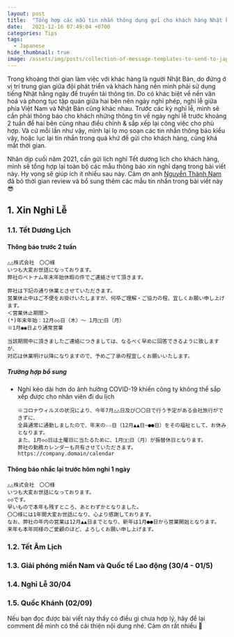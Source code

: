 ```yaml
---
layout: post
title:  "Tổng hợp các mẫu tin nhắn thông dụng gửi cho khách hàng Nhật khi cần thiết"
date:   2021-12-16 07:49:04 +0700
categories: Tips
tags:
  - Japanese
hide_thumbnail: true
image: /assets/img/posts/collection-of-message-templates-to-send-to-japanese-clients-when-necessary/thumbnail.png
---
```


Trong khoảng thời gian làm việc với khác hàng là người Nhật Bản, do đứng ở vị trí trung gian giữa đội phát triển và khách hàng nên mình phải sử dụng tiếng Nhật hằng ngày để truyền tải thông tin. Do có khác biệt về nền văn hoá và phong tục tập quán giữa hai bên nên ngày nghỉ phép, nghỉ lễ giữa phía Việt Nam và Nhật Bản cũng khác nhau. Trước các kỳ nghỉ lễ, mình sẽ cần phải thông báo cho khách những thông tin về ngày nghỉ lễ trước khoảng 2 tuần để hai bên cũng nhau điều chỉnh & sắp xếp lại công việc cho phù hợp. Và cứ mỗi lần như vậy, mình lại lọ mọ soạn các tin nhắn thông báo kiểu vậy, hoặc lục lại tin nhắn trong quá khứ để gửi cho khách hàng, cũng khá mất thời gian.

Nhân dịp cuối năm 2021, cần gửi lịch nghỉ Tết dương lịch cho khách hàng, mình sẽ tổng hợp lại toàn bộ các mẫu thông báo xin nghỉ dạng trong bài viết này. Hy vọng sẽ giúp ích ít nhiều sau này. Cảm ơn anh [Nguyễn Thành Nam](https://www.facebook.com/ntnam1) đã bỏ thời gian review và bổ sung thêm các mẫu tin nhắn trong bài viết này 😎

## 1. Xin Nghỉ Lễ

### 1.1. Tết Dương Lịch

#### Thông báo trước 2 tuần

```text
△△株式会社　〇〇様
いつも大変お世話になっております。
弊社のベトナム年末年始休暇の件でご連絡させて頂きます。

弊社は下記の通り休業とさせていただきます。
営業休止中はご不便をお掛けいたしますが、何卒ご理解・ご協力の程、宜しくお願い申し上げます。
＜営業休止期間＞
(*)年末年始：12月◇◇日（木）～ 1月□□日（月）
※1月◉◉日より通常営業

当該期間中に頂きましたご連絡につきましては、なるべく早めに回答できるように致しますが、
対応は休業明け以降になりますので、予めご了承の程宜しくお願いいたします。
```

##### Trường hợp bổ sung

- Nghỉ kéo dài hơn do ảnh hưởng COVID-19 khiến công ty không thể sắp xếp được cho nhân viên đi du lịch

  ```text
  ※コロナウィルスの状況により、今年7月△△日及び〇〇日で行う予定がある会社旅行ができずに、
  全員通常に通勤しましたので、年末の☆☆日（12月▲▲日~●●日）をその福祉として、お休みとなります。
  また、1月◇◇日は土曜日に当たるために、1月□□日（月）が振替休日となります。
  弊社の勤務カレンダーも共有させていただきます。
  https://company.domain/calendar
  ```

#### Thông báo nhắc lại trước hôm nghỉ 1 ngày

```text
△△株式会社　〇〇様
いつも大変お世話になっております。
◇◇です。
早いもので本年も残すところ、あとわずかとなりました。
〇〇様には1年間大変お世話になり、心より感謝しております。
なお、弊社の年内の営業は12月▲▲日までとなり、新年は1月●●日から営業開始となります。
来年も本年同様のご愛顧のほど、よろしくお願い申し上げます。
```

### 1.2. Tết Âm Lịch

### 1.3. Giải phóng miền Nam và Quốc tế Lao động (30/4 - 01/5)

### 1.4. Nghỉ Lễ 30/04

### 1.5. Quốc Khánh (02/09)


Nếu bạn đọc được bài viết này thấy có điều gì chưa hợp lý, hãy để lại comment để mình có thể cải thiện nội dung nhé. Cảm ơn rất nhiều 💯

